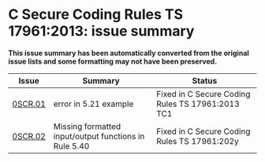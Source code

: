 # C Secure Coding Rules TS 17961:2013: issue summary

**This issue summary has been automatically converted from the original issue lists and some formatting may not have been preserved.**

|Issue|Summary|Status|
|-|-|-|
|[0SCR.01](../cscr2013/issue0SCR.01.md)|error in 5.21 example|Fixed in C Secure Coding Rules TS 17961:2013 TC1|
|[0SCR.02](../cscr2013/issue0SCR.02.md)|Missing formatted input/output functions in Rule 5.40|Fixed in C Secure Coding Rules TS 17961:202y|

